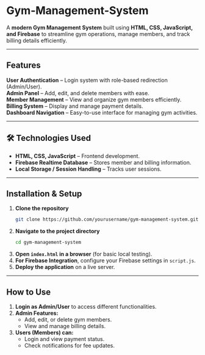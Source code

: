 # Gym-Management-System

A **modern Gym Management System** built using **HTML, CSS, JavaScript, and Firebase** to streamline gym operations, manage members, and track billing details efficiently.

---

## Features

**User Authentication** – Login system with role-based redirection (Admin/User).  
 **Admin Panel** – Add, edit, and delete members with ease.  
 **Member Management** – View and organize gym members efficiently.  
 **Billing System** – Display and manage payment details.  
 **Dashboard Navigation** – Easy-to-use interface for managing gym activities.  

---

## 🛠 Technologies Used

- **HTML, CSS, JavaScript** – Frontend development.
- **Firebase Realtime Database** – Stores member and billing information.
- **Local Storage / Session Handling** – Tracks user sessions.

---

## Installation & Setup

1. **Clone the repository**
   ```bash
   git clone https://github.com/yourusername/gym-management-system.git
   ```
2. **Navigate to the project directory**
   ```bash
   cd gym-management-system
   ```
3. **Open `index.html` in a browser** (for basic local testing).
4. **For Firebase Integration**, configure your Firebase settings in `script.js`.
5. **Deploy the application** on a live server.

---

## How to Use

1. **Login as Admin/User** to access different functionalities.
2. **Admin Features:**
   - Add, edit, or delete gym members.
   - View and manage billing details.
3. **Users (Members) can:**
   - Login and view payment status.
   - Check notifications for fee updates.
